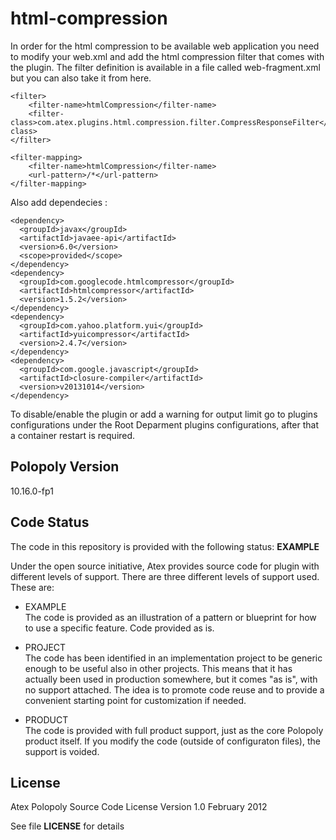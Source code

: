 html-compression
===============

In order for the html compression to be available web application you need to modify your web.xml and add the html compression filter that comes with the plugin. The filter definition is available in a file called web-fragment.xml but you can also take it from here.
```
<filter>
    <filter-name>htmlCompression</filter-name>
    <filter-class>com.atex.plugins.html.compression.filter.CompressResponseFilter</filter-class>
</filter>

<filter-mapping>
    <filter-name>htmlCompression</filter-name>
    <url-pattern>/*</url-pattern>
</filter-mapping>
```

Also add dependecies :

```
<dependency>
  <groupId>javax</groupId>
  <artifactId>javaee-api</artifactId>
  <version>6.0</version>
  <scope>provided</scope>
</dependency>
<dependency>
  <groupId>com.googlecode.htmlcompressor</groupId>
  <artifactId>htmlcompressor</artifactId>
  <version>1.5.2</version>
</dependency>
<dependency>
  <groupId>com.yahoo.platform.yui</groupId>
  <artifactId>yuicompressor</artifactId>
  <version>2.4.7</version>
</dependency>
<dependency>
  <groupId>com.google.javascript</groupId>
  <artifactId>closure-compiler</artifactId>
  <version>v20131014</version>
</dependency>

```

To disable/enable the plugin or add a warning for output limit go to plugins configurations under the Root Deparment plugins configurations,
after that a container restart is required.

## Polopoly Version
10.16.0-fp1

## Code Status
The code in this repository is provided with the following status: **EXAMPLE**

Under the open source initiative, Atex provides source code for plugin with different levels of support. There are three different levels of support used. These are:

- EXAMPLE  
The code is provided as an illustration of a pattern or blueprint for how to use a specific feature. Code provided as is.

- PROJECT  
The code has been identified in an implementation project to be generic enough to be useful also in other projects. This means that it has actually been used in production somewhere, but it comes "as is", with no support attached. The idea is to promote code reuse and to provide a convenient starting point for customization if needed.

- PRODUCT  
The code is provided with full product support, just as the core Polopoly product itself.
If you modify the code (outside of configuraton files), the support is voided.


## License
Atex Polopoly Source Code License
Version 1.0 February 2012

See file **LICENSE** for details
